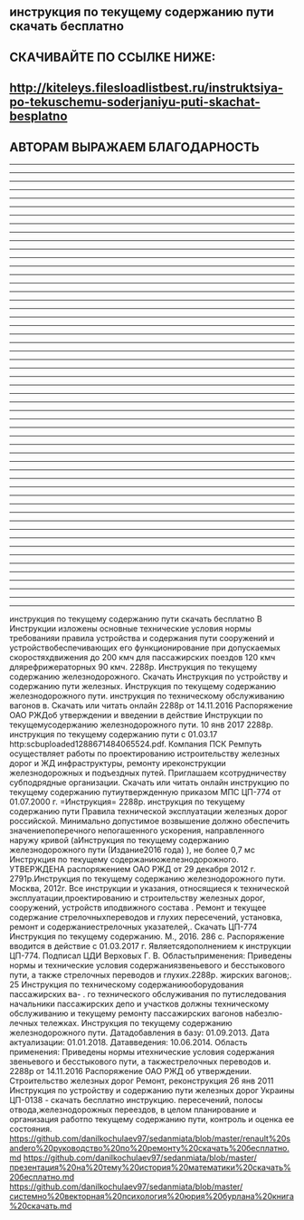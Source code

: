 инструкция по текущему содержанию пути скачать бесплатно
--------------------------------------------------
СКАЧИВАЙТЕ ПО ССЫЛКЕ НИЖЕ:
--------------------------------------------------
http://kiteleys.filesloadlistbest.ru/instruktsiya-po-tekuschemu-soderjaniyu-puti-skachat-besplatno
--------------------------------------------------
АВТОРАМ ВЫРАЖАЕМ БЛАГОДАРНОСТЬ
--------------------------------------------------
--------------------------------------------------
--------------------------------------------------
--------------------------------------------------
--------------------------------------------------
--------------------------------------------------
--------------------------------------------------
--------------------------------------------------
--------------------------------------------------
--------------------------------------------------
--------------------------------------------------
--------------------------------------------------
--------------------------------------------------
--------------------------------------------------
--------------------------------------------------
--------------------------------------------------
--------------------------------------------------
--------------------------------------------------
--------------------------------------------------
--------------------------------------------------
--------------------------------------------------
--------------------------------------------------
--------------------------------------------------
--------------------------------------------------
--------------------------------------------------
--------------------------------------------------
--------------------------------------------------
--------------------------------------------------
--------------------------------------------------
--------------------------------------------------
--------------------------------------------------
--------------------------------------------------
--------------------------------------------------
--------------------------------------------------
--------------------------------------------------
--------------------------------------------------
--------------------------------------------------
--------------------------------------------------
--------------------------------------------------
--------------------------------------------------
--------------------------------------------------
--------------------------------------------------
--------------------------------------------------
--------------------------------------------------
--------------------------------------------------
--------------------------------------------------
--------------------------------------------------
--------------------------------------------------
--------------------------------------------------
--------------------------------------------------
--------------------------------------------------
--------------------------------------------------
--------------------------------------------------
--------------------------------------------------
инструкция по текущему содержанию пути скачать бесплатно В Инструкции изложены основные технические условия нормы требованияи правила устройства и содержания пути сооружений и устройствобеспечивающих его функционирование при допускаемых скоростяхдвижения до 200 кмч  для пассажирских поездов 120 кмч  длярефрижераторных 90 кмч. 2288р. Инструкция по текущему содержанию железнодорожного. Скачать Инструкция по устройству и содержанию пути железных. Инструкция по текущему содержанию железнодорожного пути. инструкция по техническому обслуживанию вагонов в. Скачать или читать онлайн 2288р от 14.11.2016 Распоряжение ОАО РЖДоб утверждении и введении в действие Инструкции по текущемусодержанию железнодорожного пути. 10 янв 2017  2288р. инструкция по текущему содержанию пути с 01.03.17 http:scbuploaded1288671484065524.pdf. Компания ПСК Ремпуть осуществляет работы по проектированию истроительству железных дорог и ЖД инфраструктуры, ремонту иреконструкции железнодорожных и подъездных путей. Приглашаем ксотрудничеству субподрядные организации. Скачать или читать онлайн инструкцию по текущему содержанию путиутвержденную приказом МПС  ЦП-774 от 01.07.2000 г. =Инструкция= 2288р. инструкция по текущему содержанию пути
Правила технической эксплуатации железных дорог российской. Минимально допустимое возвышение должно обеспечить значениепоперечного непогашенного ускорения, направленного наружу кривой (aИнструкция по текущему содержанию железнодорожного пути (Издание2016 года) ), не более 0,7 мс Инструкция по текущему содержаниюжелезнодорожного. УТВЕРЖДЕНА распоряжением ОАО РЖД от 29 декабря 2012 г.  2791р.Инструкция по текущему содержанию железнодорожного пути. Москва, 2012г. Все инструкции и указания, относящиеся к технической эксплуатации,проектированию и строительству железных дорог, сооружений, устройств иподвижного состава . Ремонт и текущее содержание стрелочныхпереводов и глухих пересечений, установка, ремонт и содержаниестрелочных указателей,. Скачать ЦП-774 Инструкция по текущему содержанию. М., 2016. 286 с. Распоряжение вводится в действие с 01.03.2017 г. Являетсядополнением к инструкции ЦП-774. Подписал ЦДИ Верховых Г. В. Областьприменения: Приведены нормы и технические условия содержаниязвеньевого и бесстыкового пути, а также стрелочных переводов и глухих.2288р. жирских вагонов;. 25 Инструкция по техническому содержаниюоборудования пассажирских ва- . го технического обслуживания по путиследования начальники пассажирских депо и участков должны техническому обслуживанию и текущему ремонту пассажирских вагонов набезлю- лечных тележках. Инструкция по текущему содержанию железнодорожного пути. Датадобавления в базу: 01.09.2013. Дата актуализации: 01.01.2018. Датавведения: 10.06.2014. Область применения: Приведены нормы итехнические условия содержания звеньевого и бесстыкового пути, а такжестрелочных переводов и. 2288р от 14.11.2016 Распоряжение ОАО РЖД об утверждении. Строительство железных дорог  Ремонт, реконструкция
26 янв 2011  Инструкция по устройству и содержанию пути железных дорог Украины ЦП-0138 - скачать бесплатно инструкцию.  пересечений, полосы отвода,железнодорожных переездов, в целом планирование и организация работпо текущему содержанию пути, контроль и оценка ее состояния.
https://github.com/danilkochulaev97/sedanmiata/blob/master/renault%20sandero%20руководство%20по%20ремонту%20скачать%20бесплатно.md
https://github.com/danilkochulaev97/sedanmiata/blob/master/презентация%20на%20тему%20история%20математики%20скачать%20бесплатно.md
https://github.com/danilkochulaev97/sedanmiata/blob/master/системно%20векторная%20психология%20юрия%20бурлана%20книга%20скачать.md